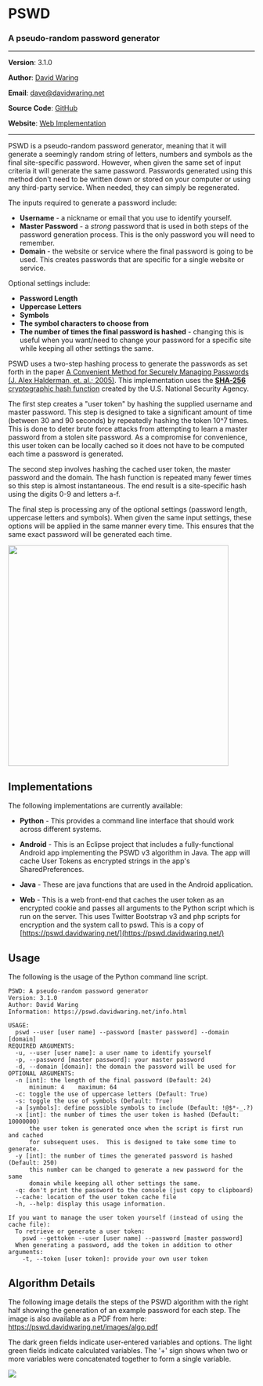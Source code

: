 # PSWD
### A pseudo-random password generator
---
**Version**: 3.1.0

**Author**: [David Waring](http://www.davidwaring.net/)

**Email**: [dave@davidwaring.net](mailto:dave@davidwaring.net)

**Source Code**: [GitHub](https://github.com/dwaring87/pswd)

**Website**: [Web Implementation](https://pswd.davidwaring.net/)

---

PSWD is a pseudo-random password generator, meaning that it will generate a seemingly
random string of letters, numbers and symbols as the final site-specific password.  However,
when given the same set of input criteria it will generate the same password.  Passwords
generated using this method don't need to be written down or stored on your
computer or using any third-party service.  When needed, they can simply be regenerated.

The inputs required to generate a password include:

* **Username** - a nickname or email that you use to identify yourself.
* **Master Password** - a *strong* password that is used in both steps of the password
generation process.  This is the only password you will need to remember.
* **Domain** - the website or service where the final password is going to be
used.  This creates passwords that are specific for a single website or service.

Optional settings include:

* **Password Length**
* **Uppercase Letters**
* **Symbols**
* **The symbol characters to choose from**
* **The number of times the final password is hashed** - changing this is useful when
you want/need to change your password for a specific site while keeping all other
settings the same.

PSWD uses a two-step hashing process to generate the passwords as set forth in the
paper [A Convenient Method for Securely Managing Passwords (J. Alex Halderman, et.
al.; 2005)](https://jhalderm.com/pub/papers/password-www05.pdf).  This implementation
uses the **[SHA-256](http://en.wikipedia.org/wiki/SHA-2)** [cryptographic hash
function](http://en.wikipedia.org/wiki/Cryptographic_hash_function)
created by the U.S. National Security Agency.

The first step creates a "user token" by hashing the supplied username
and master password.  This step is designed to take a significant
amount of time (between 30 and 90 seconds) by repeatedly hashing
the token 10^7 times.  This is done to deter brute force attacks from
attempting to learn a master password from a stolen site password.  As
a compromise for convenience, this user token can be locally cached
so it does not have to be computed each time a password is generated.

The second step involves hashing the cached user token, the master
password and the domain.  The hash function is repeated many fewer
times so this step is almost instantaneous.  The end result is
a site-specific hash using the digits 0-9 and letters a-f.

The final step is processing any of the optional settings (password
length, uppercase letters and symbols).  When given the same input
settings, these options will be applied in the same manner every time.
This ensures that the same exact password will be generated each
time.

<img src="https://pswd.davidwaring.net/images/general.png" width="450px">




## Implementations

The following implementations are currently available:

* **Python** - This provides a command line interface that should
work across different systems.

* **Android** - This is an Eclipse project that includes a fully-functional
Android app implementing the PSWD v3 algorithm in Java.  The app will
cache User Tokens as encrypted strings in the app's SharedPreferences.

* **Java** - These are java functions that are used in the Android
application.

* **Web** - This is a web front-end that caches the user token
as an encrypted cookie and passes all arguments to the Python
script which is run on the server.  This uses Twitter Bootstrap v3
and php scripts for encryption and the system call to pswd.  This
is  a copy of [https://pswd.davidwaring.net/](https://pswd.davidwaring.net/)


## Usage
The following is the usage of the Python command line script.
```
PSWD: A pseudo-random password generator
Version: 3.1.0
Author: David Waring
Information: https://pswd.davidwaring.net/info.html

USAGE:
  pswd --user [user name] --password [master password] --domain [domain]
REQUIRED ARGUMENTS:
  -u, --user [user name]: a user name to identify yourself
  -p, --password [master password]: your master password
  -d, --domain [domain]: the domain the password will be used for
OPTIONAL ARGUMENTS:
  -n [int]: the length of the final password (Default: 24)
      minimum: 4    maximum: 64
  -c: toggle the use of uppercase letters (Default: True)
  -s: toggle the use of symbols (Default: True)
  -a [symbols]: define possible symbols to include (Default: !@$*-_.?)
  -x [int]: the number of times the user token is hashed (Default: 10000000)
      the user token is generated once when the script is first run and cached
      for subsequent uses.  This is designed to take some time to generate.
  -y [int]: the number of times the generated password is hashed (Default: 250)
      this number can be changed to generate a new password for the same
      domain while keeping all other settings the same.
  -q: don't print the password to the console (just copy to clipboard)
  --cache: location of the user token cache file
  -h, --help: display this usage information.

If you want to manage the user token yourself (instead of using the cache file):
  To retrieve or generate a user token:
    pswd --gettoken --user [user name] --password [master password]
  When generating a password, add the token in addition to other arguments:
    -t, --token [user token]: provide your own user token
```


## Algorithm Details
The following image details the steps of the PSWD algorithm with the right half
showing the generation of an example password for each step.  The image is
also available as a PDF from here: https://pswd.davidwaring.net/images/algo.pdf

The dark green fields indicate user-entered variables and options.  The light
green fields indicate calculated variables.  The '+' sign shows when
two or more variables were concatenated together to form a single variable.

<img src="https://pswd.davidwaring.net/images/algo.png" />
